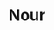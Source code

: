 ---
title:  "Nour"
address: "Shop 3, 490 Crown Street, Surry Hills, NSW 2010"
voucher_link: "https://noursydney.com/gift-vouchers/"
image: "https://noursydney.com/wp-content/uploads/2019/11/nour-sydney-restaurant-reservations-banner.jpg"
---